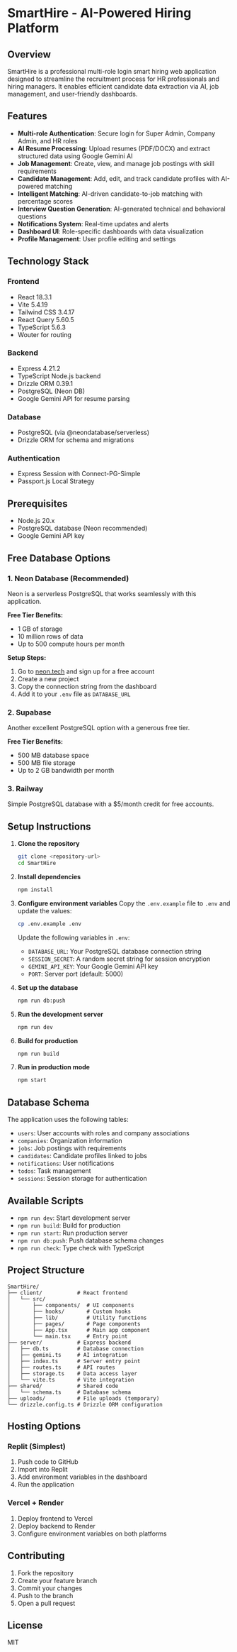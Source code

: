 # SmartHire - AI-Powered Hiring Platform

## Overview

SmartHire is a professional multi-role login smart hiring web application designed to streamline the recruitment process for HR professionals and hiring managers. It enables efficient candidate data extraction via AI, job management, and user-friendly dashboards.

## Features

- **Multi-role Authentication**: Secure login for Super Admin, Company Admin, and HR roles
- **AI Resume Processing**: Upload resumes (PDF/DOCX) and extract structured data using Google Gemini AI
- **Job Management**: Create, view, and manage job postings with skill requirements
- **Candidate Management**: Add, edit, and track candidate profiles with AI-powered matching
- **Intelligent Matching**: AI-driven candidate-to-job matching with percentage scores
- **Interview Question Generation**: AI-generated technical and behavioral questions
- **Notifications System**: Real-time updates and alerts
- **Dashboard UI**: Role-specific dashboards with data visualization
- **Profile Management**: User profile editing and settings

## Technology Stack

### Frontend
- React 18.3.1
- Vite 5.4.19
- Tailwind CSS 3.4.17
- React Query 5.60.5
- TypeScript 5.6.3
- Wouter for routing

### Backend
- Express 4.21.2
- TypeScript Node.js backend
- Drizzle ORM 0.39.1
- PostgreSQL (Neon DB)
- Google Gemini API for resume parsing

### Database
- PostgreSQL (via @neondatabase/serverless)
- Drizzle ORM for schema and migrations

### Authentication
- Express Session with Connect-PG-Simple
- Passport.js Local Strategy

## Prerequisites

- Node.js 20.x
- PostgreSQL database (Neon recommended)
- Google Gemini API key

## Free Database Options

### 1. Neon Database (Recommended)
Neon is a serverless PostgreSQL that works seamlessly with this application.

**Free Tier Benefits:**
- 1 GB of storage
- 10 million rows of data
- Up to 500 compute hours per month

**Setup Steps:**
1. Go to [neon.tech](https://neon.tech) and sign up for a free account
2. Create a new project
3. Copy the connection string from the dashboard
4. Add it to your `.env` file as `DATABASE_URL`

### 2. Supabase
Another excellent PostgreSQL option with a generous free tier.

**Free Tier Benefits:**
- 500 MB database space
- 500 MB file storage
- Up to 2 GB bandwidth per month

### 3. Railway
Simple PostgreSQL database with a $5/month credit for free accounts.

## Setup Instructions

1. **Clone the repository**
   ```bash
   git clone <repository-url>
   cd SmartHire
   ```

2. **Install dependencies**
   ```bash
   npm install
   ```

3. **Configure environment variables**
   Copy the `.env.example` file to `.env` and update the values:
   ```bash
   cp .env.example .env
   ```
   
   Update the following variables in `.env`:
   - `DATABASE_URL`: Your PostgreSQL database connection string
   - `SESSION_SECRET`: A random secret string for session encryption
   - `GEMINI_API_KEY`: Your Google Gemini API key
   - `PORT`: Server port (default: 5000)

4. **Set up the database**
   ```bash
   npm run db:push
   ```

5. **Run the development server**
   ```bash
   npm run dev
   ```

6. **Build for production**
   ```bash
   npm run build
   ```

7. **Run in production mode**
   ```bash
   npm start
   ```

## Database Schema

The application uses the following tables:
- `users`: User accounts with roles and company associations
- `companies`: Organization information
- `jobs`: Job postings with requirements
- `candidates`: Candidate profiles linked to jobs
- `notifications`: User notifications
- `todos`: Task management
- `sessions`: Session storage for authentication

## Available Scripts

- `npm run dev`: Start development server
- `npm run build`: Build for production
- `npm run start`: Run production server
- `npm run db:push`: Push database schema changes
- `npm run check`: Type check with TypeScript

## Project Structure

```
SmartHire/
├── client/           # React frontend
│   └── src/
│       ├── components/  # UI components
│       ├── hooks/       # Custom hooks
│       ├── lib/         # Utility functions
│       ├── pages/       # Page components
│       ├── App.tsx      # Main app component
│       └── main.tsx     # Entry point
├── server/           # Express backend
│   ├── db.ts         # Database connection
│   ├── gemini.ts     # AI integration
│   ├── index.ts      # Server entry point
│   ├── routes.ts     # API routes
│   ├── storage.ts    # Data access layer
│   └── vite.ts       # Vite integration
├── shared/           # Shared code
│   └── schema.ts     # Database schema
├── uploads/          # File uploads (temporary)
└── drizzle.config.ts # Drizzle ORM configuration
```

## Hosting Options

### Replit (Simplest)
1. Push code to GitHub
2. Import into Replit
3. Add environment variables in the dashboard
4. Run the application

### Vercel + Render
1. Deploy frontend to Vercel
2. Deploy backend to Render
3. Configure environment variables on both platforms

## Contributing

1. Fork the repository
2. Create your feature branch
3. Commit your changes
4. Push to the branch
5. Open a pull request

## License

MIT